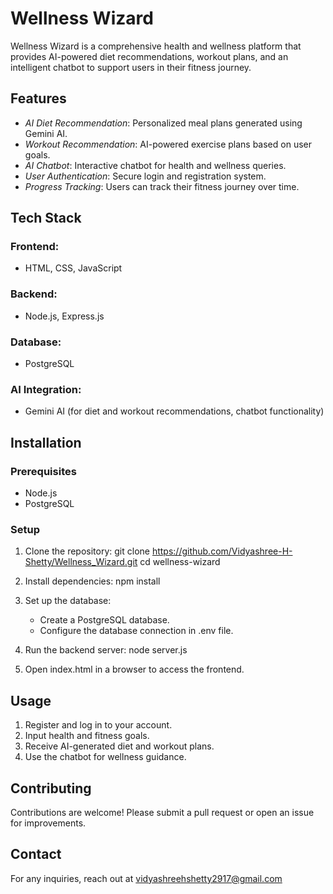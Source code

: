 # Wellness Wizard

Wellness Wizard is a comprehensive health and wellness platform that provides AI-powered diet recommendations, workout plans, and an intelligent chatbot to support users in their fitness journey.

## Features
- *AI Diet Recommendation*: Personalized meal plans generated using Gemini AI.
- *Workout Recommendation*: AI-powered exercise plans based on user goals.
- *AI Chatbot*: Interactive chatbot for health and wellness queries.
- *User Authentication*: Secure login and registration system.
- *Progress Tracking*: Users can track their fitness journey over time.

## Tech Stack
### Frontend:
- HTML, CSS, JavaScript

### Backend:
- Node.js, Express.js

### Database:
- PostgreSQL

### AI Integration:
- Gemini AI (for diet and workout recommendations, chatbot functionality)

## Installation
### Prerequisites
- Node.js
- PostgreSQL

### Setup
1. Clone the repository:
   git clone https://github.com/Vidyashree-H-Shetty/Wellness_Wizard.git
   cd wellness-wizard
   
2. Install dependencies:
   npm install
   
3. Set up the database:
   - Create a PostgreSQL database.
   - Configure the database connection in .env file.
4. Run the backend server:
   node server.js
   
5. Open index.html in a browser to access the frontend.

## Usage
1. Register and log in to your account.
2. Input health and fitness goals.
3. Receive AI-generated diet and workout plans.
4. Use the chatbot for wellness guidance.

## Contributing
Contributions are welcome! Please submit a pull request or open an issue for improvements.

## Contact
For any inquiries, reach out at vidyashreehshetty2917@gmail.com
